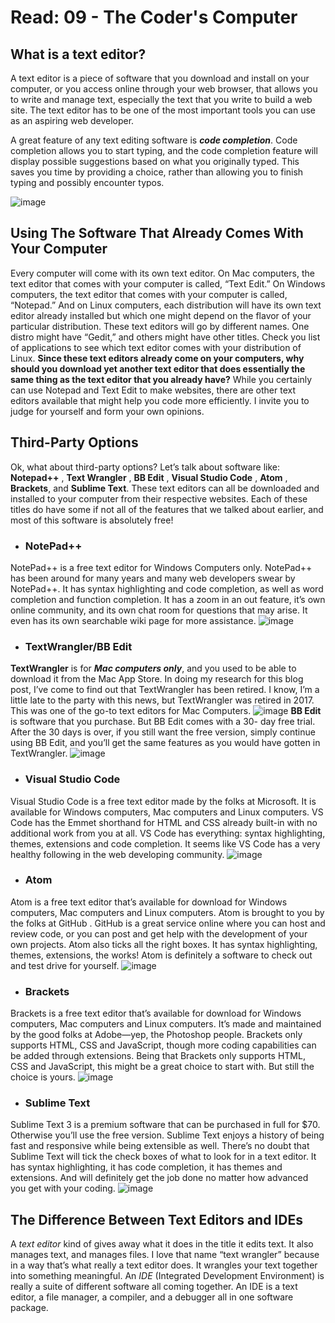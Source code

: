 # Read: 09 - The Coder's Computer

## What is a text editor?
A text editor is a piece of software that you download and install on
your computer, or you access online through your web browser, that
allows you to write and manage text, especially the text that you write to build a web site. The text editor has to be one of the most
important tools you can use as an aspiring web developer.

A great feature of any text editing software is ***code completion***. 
Code completion allows you to start typing, and the code completion
feature will display possible suggestions based on what you originally
typed. This saves you time by providing a choice, rather than allowing
you to finish typing and possibly encounter typos.

![image](Photos/lab9.1.png)

## 

## Using The Software That Already Comes With Your Computer

Every computer will come with its own text editor. On Mac
computers, the text editor that comes with your computer is called,
“Text Edit.” On Windows computers, the text editor that comes with
your computer is called, “Notepad.”
And on Linux computers, each distribution will have its own text
editor already installed but which one might depend on the flavor of
your particular distribution. These text editors will go by different
names. One distro might have “Gedit,” and others might have other
titles. Check you list of applications to see which text editor comes
with your distribution of Linux.
**Since these text editors already come on your computers, why should
you download yet another text editor that does essentially the same
thing as the text editor that you already have?**
While you certainly can use Notepad and Text Edit to make websites,
there are other text editors available that might help you code more
efficiently. I invite you to judge for yourself and form your own
opinions.

## 
## Third-Party Options

Ok, what about third-party options? Let’s talk about software like:
**Notepad++** , **Text Wrangler** , **BB Edit** , **Visual Studio Code** , **Atom** ,
**Brackets**, and **Sublime Text**. These text editors can all be downloaded
and installed to your computer from their respective websites. Each
of these titles do have some if not all of the features that we talked
about earlier, and most of this software is absolutely free!

+ ### NotePad++
NotePad++ is a free text editor for Windows Computers only.
NotePad++ has been around for many years and many web
developers swear by NotePad++. It has syntax highlighting and code
completion, as well as word completion and function completion. It
has a zoom in an out feature, it’s own online community, and its own
chat room for questions that may arise. It even has its own searchable
wiki page for more assistance.
![image](Photos/lab9.2.png)



+ ### TextWrangler/BB Edit
**TextWrangler** is for ***Mac computers only***, and you used to be able to
download it from the Mac App Store. In doing my research for this
blog post, I’ve come to find out that TextWrangler has been retired. I
know, I’m a little late to the party with this news, but TextWrangler
was retired in 2017. This was one of the go-to text editors for Mac
Computers.
![image](Photos/lab9.3.png)
**BB Edit** is software that you purchase. But BB Edit comes with a 30-
day free trial. After the 30 days is over, if you still want the free
version, simply continue using BB Edit, and you’ll get the same
features as you would have gotten in TextWrangler.
![image](Photos/lab9.4.png)

+ ### Visual Studio Code
Visual Studio Code is a free text editor made by the folks at Microsoft.
It is available for Windows computers, Mac computers and Linux
computers. VS Code has the Emmet shorthand for HTML and CSS
already built-in with no additional work from you at all. VS Code has
everything: syntax highlighting, themes, extensions and code
completion. It seems like VS Code has a very healthy following in the
web developing community.
![image](Photos/lab9.5.png)

+ ### Atom
Atom is a free text editor that’s available for download for Windows
computers, Mac computers and Linux computers. Atom is brought to
you by the folks at GitHub . GitHub is a great service online where
you can host and review code, or you can post and get help with the
development of your own projects. Atom also ticks all the right boxes.
It has syntax highlighting, themes, extensions, the works! Atom is
definitely a software to check out and test drive for yourself.
![image](Photos/lab9.6.png)

+ ### Brackets
Brackets is a free text editor that’s available for download for
Windows computers, Mac computers and Linux computers. It’s made
and maintained by the good folks at Adobe—yep, the Photoshop
people. Brackets only supports HTML, CSS and JavaScript, though
more coding capabilities can be added through extensions. Being that
Brackets only supports HTML, CSS and JavaScript, this might be a
great choice to start with. But still the choice is yours.
![image](Photos/lab9.7.png)


+ ### Sublime Text
Sublime Text 3 is a premium software that can be purchased in full
for $70. Otherwise you’ll use the free version. Sublime Text enjoys a
history of being fast and responsive while being extensible as well.
There’s no doubt that Sublime Text will tick the check boxes of what
to look for in a text editor. It has syntax highlighting, it has code
completion, it has themes and extensions. And will definitely get the
job done no matter how advanced you get with your coding.
![image](Photos/lab9.8.png)

## The Difference Between Text Editors and IDEs

A *text editor* kind of gives away what it does in the title it edits text.
It also manages text, and manages files. I love that name “text
wrangler” because in a way that’s what really a text editor does. It
wrangles your text together into something meaningful.
An *IDE* (Integrated Development Environment) is really a suite of
different software all coming together. An IDE is a text editor, a file
manager, a compiler, and a debugger all in one software package.
